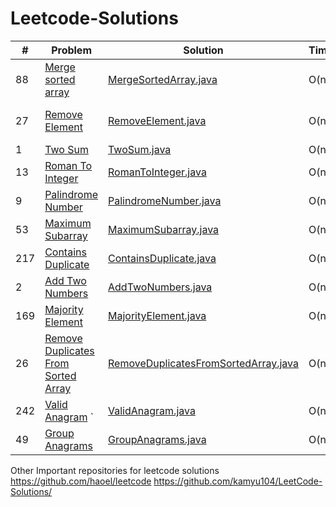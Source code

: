 # Leetcode-Solutions


| #   | Problem                                                                                                   | Solution                                                                                | Time | Space | Difficulty | Collection        | Note |
|-----|-----------------------------------------------------------------------------------------------------------|-----------------------------------------------------------------------------------------|------|-------|------------|-------------------|------|
| 88  | [Merge sorted array](https://leetcode.com/problems/merge-sorted-array/)                                   | [MergeSortedArray.java](java/array/MergeSortedArray.java)                               | O(n) | O(1)  | Easy       | Top Interview 150 |
| 27  | [Remove Element](https://leetcode.com/problems/remove-element/)                                           | [RemoveElement.java](java/array/RemoveElement.java)                                     | O(n) | O(1)  | Easy       | Top Interview 150 |
| 1   | [Two Sum](https://leetcode.com/problems/two-sum/)                                                         | [TwoSum.java](java/array/TwoSum.java)                                                   | O(n) | O(1)  | Easy       |                   |
| 13  | [Roman To Integer](https://leetcode.com/problems/roman-to-integer/)                                       | [RomanToInteger.java](java/array/RomanToInteger.java)                                   | O(n) | O(1)  | Easy       |                   |
| 9   | [Palindrome Number](https://leetcode.com/problems/palindrome-number/)                                     | [PalindromeNumber.java](java/array/PalindromeNumber.java)                               | O(n) | O(1)  | Easy       |                   |
| 53  | [Maximum Subarray](https://leetcode.com/problems/maximum-subarray/)                                       | [MaximumSubarray.java](java/array/MaximumSubarray.java)                                 | O(n) | O(1)  | Easy       |                   |
| 217 | [Contains Duplicate](https://leetcode.com/problems/contains-duplicate/)                                   | [ContainsDuplicate.java](java/array/ContainsDuplicate.java)                             | O(n) | O(1)  | Easy       |                   |
| 2   | [Add Two Numbers](https://leetcode.com/problems/add-two-numbers/)                                         | [AddTwoNumbers.java](java/array/AddTwoNumbers.java)                                     | O(n) | O(1)  | Easy       |                   |
| 169 | [Majority Element](https://leetcode.com/problems/majority-element/)                                       | [MajorityElement.java](java/array/MajorityElement.java)                                 | O(n) | O(1)  | Easy       |                   |
| 26  | [Remove Duplicates From Sorted Array](https://leetcode.com/problems/remove-duplicates-from-sorted-array/) | [RemoveDuplicatesFromSortedArray.java](java/array/RemoveDuplicatesFromSortedArray.java) | O(n) | O(1)  | Easy       |                   |
| 242 | [Valid Anagram](https://leetcode.com/problems/valid-anagram/)                      `                      | [ValidAnagram.java](java/array/ValidAnagram.java)                                       | O(n) | O(1)  | Easy       |                   |
| 49  | [Group Anagrams](https://leetcode.com/problems/group-anagrams/)                                           | [GroupAnagrams.java](java/array/GroupAnagrams.java)                                     | O(n) | O(1)  | Easy       |                   |




Other Important repositories for leetcode solutions
https://github.com/haoel/leetcode
https://github.com/kamyu104/LeetCode-Solutions/
